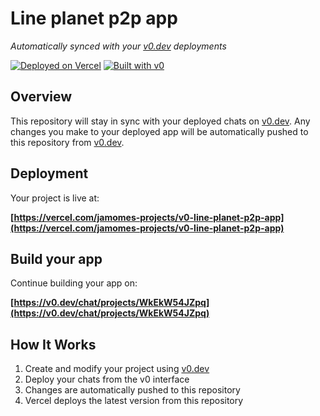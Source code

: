 # Line planet p2p app

*Automatically synced with your [v0.dev](https://v0.dev) deployments*

[![Deployed on Vercel](https://img.shields.io/badge/Deployed%20on-Vercel-black?style=for-the-badge&logo=vercel)](https://vercel.com/jamomes-projects/v0-line-planet-p2p-app)
[![Built with v0](https://img.shields.io/badge/Built%20with-v0.dev-black?style=for-the-badge)](https://v0.dev/chat/projects/WkEkW54JZpq)

## Overview

This repository will stay in sync with your deployed chats on [v0.dev](https://v0.dev).
Any changes you make to your deployed app will be automatically pushed to this repository from [v0.dev](https://v0.dev).

## Deployment

Your project is live at:

**[https://vercel.com/jamomes-projects/v0-line-planet-p2p-app](https://vercel.com/jamomes-projects/v0-line-planet-p2p-app)**

## Build your app

Continue building your app on:

**[https://v0.dev/chat/projects/WkEkW54JZpq](https://v0.dev/chat/projects/WkEkW54JZpq)**

## How It Works

1. Create and modify your project using [v0.dev](https://v0.dev)
2. Deploy your chats from the v0 interface
3. Changes are automatically pushed to this repository
4. Vercel deploys the latest version from this repository